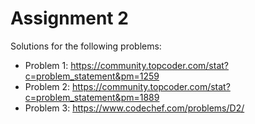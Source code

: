 # Assignment 2

Solutions for the following problems:
- Problem 1: https://community.topcoder.com/stat?c=problem_statement&pm=1259
- Problem 2: https://community.topcoder.com/stat?c=problem_statement&pm=1889
- Problem 3: https://www.codechef.com/problems/D2/
